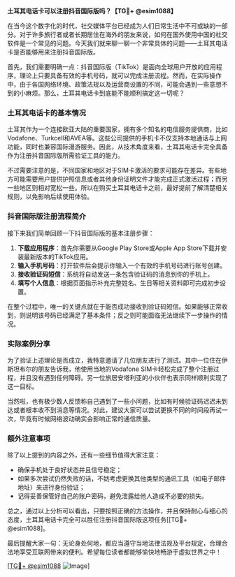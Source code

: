 **土耳其电话卡可以注册抖音国际版吗？【TG💪+ @esim1088】**

在当今这个数字化的时代，社交媒体平台已经成为人们日常生活中不可或缺的一部分。对于许多旅行者或者长期居住在海外的朋友来说，如何在国外使用中国的社交软件是一个常见的问题。今天我们就来聊一聊一个非常具体的问题——土耳其电话卡是否能够用来注册抖音国际版。

首先，我们需要明确一点：抖音国际版（TikTok）是面向全球用户开放的应用程序，理论上只要具备有效的手机号码，就可以完成注册流程。然而，在实际操作中，由于各国网络环境、政策法规以及运营商设置的不同，可能会遇到一些意想不到的小麻烦。那么，土耳其电话卡到底能不能顺利搞定这一切呢？

### 土耳其电话卡的基本情况

土耳其作为一个连接欧亚大陆的重要国家，拥有多个知名的电信服务提供商，比如Vodafone、Turkcell和AVEA等。这些公司提供的手机卡不仅支持本地通话与上网功能，同时也兼容国际漫游服务。因此，从技术角度来看，土耳其电话卡完全具备作为注册抖音国际版所需验证工具的能力。

不过需要注意的是，不同国家和地区对于SIM卡激活的要求可能存在差异。有些地方可能需要用户提供护照信息或者其他身份证明文件才能完成正式激活过程；而另一些地区则相对宽松一些。所以在购买土耳其电话卡之前，最好提前了解清楚相关规则，以免影响后续使用体验。

### 抖音国际版注册流程简介

接下来我们简单回顾一下抖音国际版的基本注册步骤：

1. **下载应用程序**：首先你需要从Google Play Store或Apple App Store下载并安装最新版本的TikTok应用。
2. **输入手机号码**：打开软件后会提示你输入一个有效的手机号码进行账号创建。
3. **接收验证码短信**：系统将自动发送一条包含验证码的消息到你的手机上。
4. **填写个人信息**：根据页面指示补充完整姓名、生日等相关资料即可完成初步设置。

在整个过程中，唯一的关键点就在于能否成功接收到验证码短信。如果能够正常收到，则说明该号码已经满足了基本条件；反之则可能面临无法继续下一步操作的情况。

### 实际案例分享

为了验证上述理论是否成立，我特意邀请了几位朋友进行了测试。其中一位住在伊斯坦布尔的朋友告诉我，他使用当地的Vodafone SIM卡轻松完成了整个注册过程，并且没有遇到任何障碍。另一位旅居安塔利亚的小伙伴也表示同样顺利实现了这一目标。

当然啦，也有极少数人反馈称自己遇到了一些小问题，比如有时候验证码迟迟未到达或者根本收不到消息等情况。对此，建议大家可以尝试更换不同的时间段再试一次，毕竟有时候网络波动确实会影响正常的通信质量。

### 额外注意事项

除了以上提到的内容之外，还有一些细节值得大家注意：

- 确保手机处于良好状态并且信号稳定；
- 如果多次尝试仍然失败的话，不妨考虑更换其他类型的通讯工具（如电子邮件地址）来进行身份验证；
- 记得妥善保管好自己的账户密码，避免泄露给他人造成不必要的损失。

总之，通过以上分析可以看出，只要按照正确的方法操作，并且保持耐心与细心的态度，土耳其电话卡完全可以胜任注册抖音国际版这项任务[[TG💪+ @esim1088]。

最后提醒大家一句：无论身处何地，都应当遵守当地法律法规及平台规定，合理合法地享受互联网带来的便利。希望每位读者都能够愉快地畅游于虚拟世界之中！

[[TG💪+ @esim1088](https://t.me/s/esim1088) ![Image](https://i.postimg.cc/4NQfJmqS/Snipaste-2025-05-13-00-14-12.png)]